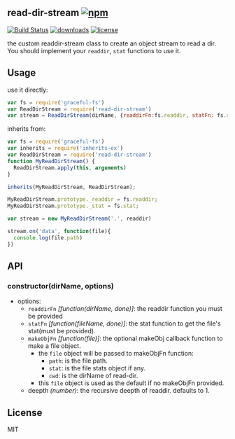 ## read-dir-stream [![npm](https://img.shields.io/npm/v/read-dir-stream.svg)](https://npmjs.org/package/read-dir-stream)

[![Build Status](https://img.shields.io/travis/snowyu/read-dir-stream.js/master.svg)](http://travis-ci.org/snowyu/read-dir-stream.js)
[![downloads](https://img.shields.io/npm/dm/read-dir-stream.svg)](https://npmjs.org/package/read-dir-stream)
[![license](https://img.shields.io/npm/l/read-dir-stream.svg)](https://npmjs.org/package/read-dir-stream)

the custom readdir-stream class to create an object stream to read a dir.
You should implement your `readdir`, `stat` functions to use it.

## Usage

use it directly:

```js
var fs = require('graceful-fs')
var ReadDirStream = require('read-dir-stream')
var stream = ReadDirStream(dirName, {readdirFn:fs.readdir, statFn: fs.stat})

```

inherits from:

```js
var fs = require('graceful-fs')
var inherits = require('inherits-ex')
var ReadDirStream = require('read-dir-stream')
function MyReadDirStream() {
  ReadDirStream.apply(this, arguments)
}

inherits(MyReadDirStream, ReadDirStream);

MyReadDirStream.prototype._readdir = fs.readdir;
MyReadDirStream.prototype._stat = fs.stat;

var stream = new MyReadDirStream('.', readdir)

stream.on('data', function(file){
  console.log(file.path)
})
```

## API

### constructor(dirName, options)

* options:
  * `readdirFn` *[function(dirName, done)]*: the readdir function you must be provided
  * `statFn` *[function(fileName, done)]*: the stat function to get the file's stat(must be provided).
  * `makeObjFn` *[function(file)]*: the optional makeObj callback function to make a file object.
    * the `file` object will be passed to makeObjFn function:
      * `path`: is the file path.
      * `stat`: is the file stats object if any.
      * `cwd`: is the dirName of read-dir.
    * this `file` object is used as the default if no makeObjFn provided.
  * deepth *(number)*: the recursive deepth of readdir. defaults to 1.


## License

MIT
